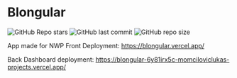 # Blongular

![GitHub Repo stars](https://img.shields.io/github/stars/momcilovicluka/blongular?style=for-the-badge&color=ff0050) 
![GitHub last commit](https://img.shields.io/github/last-commit/momcilovicluka/blongular?style=for-the-badge&color=ff0050) 
![GitHub repo size](https://img.shields.io/github/repo-size/momcilovicluka/blongular?style=for-the-badge&color=ff0050)

App made for NWP
Front Deployment: https://blongular.vercel.app/

Back Dashboard deployment: https://blongular-6y81irx5c-momciloviclukas-projects.vercel.app/
